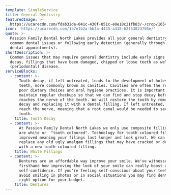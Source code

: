 ```yaml
---
template: SingleService
title: General Dentistry
featuredImage: >-
  https://ucarecdn.com/fdab32de-041c-430f-851c-e0e18c21fb83/-/crop/1654x1171/0,370/-/preview/-/enhance/75/
icon: 'https://ucarecdn.com/1a7e1b2a-bbfa-4445-a318-62f53823705e/'
quote: >-
  Passion Family Dental North Lakes provides all your general dentistry for
  common dental issues or following early detection (generally through regular
  dental appointments).
shortDescription: >-
  Common issues that may require general dentistry include early signs of tooth
  decay, fillings that have been damaged, chipped or loose teeth as well as gum
  (periodontal) disease. 
serviceBlocks:
  - content: >-
      Tooth decay, if left untreated, leads to the development of holes in the
      teeth, more commonly known as cavities. Cavities are often the result of
      poor dietary choices and oral hygiene practices. It is important to
      maintain regular checkups so that we can find and stop decay before it
      reaches the nerve of the tooth. We will restore the tooth by removing the
      decay and replacing it with a dental filling. If left untreated, decay may
      reach the nerve, meaning that a root canal would be needed to save the
      tooth.
    title: Tooth Decay
  - content: >-
      At Passion Family Dental North Lakes we only use composite fillings which
      are white or  "tooth coloured". Technology for tooth coloured fillings has
      improved meaning your filings last longer and look great. We can also
      replace any old ugly amalgam fillings that may have cracked or decayed,
      with a new tooth coloured filling.
    title: White Fillings
  - content: >-
      Dentures are an affordable way improve your smile. We've witnessed
      firsthand how improving the look of your smile can really boost a person’s
      self-confidence. If you're feeling self-conscious about your teeth and
      avoid smiling in photos or in social situations you may find dentures the
      right option for your budget.
    title: Dentures
---
```


